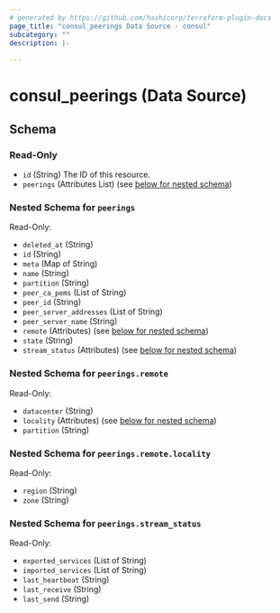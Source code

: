 ```yaml
---
# generated by https://github.com/hashicorp/terraform-plugin-docs
page_title: "consul_peerings Data Source - consul"
subcategory: ""
description: |-
  
---
```


# consul_peerings (Data Source)





<!-- schema generated by tfplugindocs -->
## Schema

### Read-Only

- `id` (String) The ID of this resource.
- `peerings` (Attributes List) (see [below for nested schema](#nestedatt--peerings))

<a id="nestedatt--peerings"></a>
### Nested Schema for `peerings`

Read-Only:

- `deleted_at` (String)
- `id` (String)
- `meta` (Map of String)
- `name` (String)
- `partition` (String)
- `peer_ca_pems` (List of String)
- `peer_id` (String)
- `peer_server_addresses` (List of String)
- `peer_server_name` (String)
- `remote` (Attributes) (see [below for nested schema](#nestedatt--peerings--remote))
- `state` (String)
- `stream_status` (Attributes) (see [below for nested schema](#nestedatt--peerings--stream_status))

<a id="nestedatt--peerings--remote"></a>
### Nested Schema for `peerings.remote`

Read-Only:

- `datacenter` (String)
- `locality` (Attributes) (see [below for nested schema](#nestedatt--peerings--remote--locality))
- `partition` (String)

<a id="nestedatt--peerings--remote--locality"></a>
### Nested Schema for `peerings.remote.locality`

Read-Only:

- `region` (String)
- `zone` (String)



<a id="nestedatt--peerings--stream_status"></a>
### Nested Schema for `peerings.stream_status`

Read-Only:

- `exported_services` (List of String)
- `imported_services` (List of String)
- `last_heartbeat` (String)
- `last_receive` (String)
- `last_send` (String)
